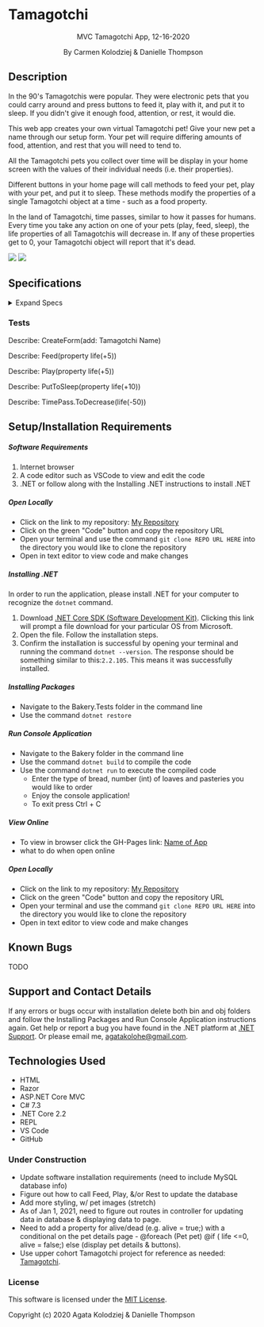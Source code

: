 # Tamagotchi

<div align="center">

</div>
<p align="center">MVC Tamagotchi App, 12-16-2020</p>
<p align="center"> By Carmen Kolodziej & Danielle Thompson</p>

## Description

In the 90's Tamagotchis were popular. They were electronic pets that you could carry around and press buttons to feed it, play with it, and put it to sleep. If you didn't give it enough food, attention, or rest, it would die.

This web app creates your own virtual Tamagotchi pet! Give your new pet a name through our setup form. Your pet will require differing amounts of food, attention, and rest that you will need to tend to.

All the Tamagotchi pets you collect over time will be display in your home screen with the values of their individual needs (i.e. their properties).

Different buttons in your home page will call methods to feed your pet, play with your pet, and put it to sleep. These methods modify the properties of a single Tamagotchi object at a time - such as a food property.

In the land of Tamagotchi, time passes, similar to how it passes for humans. Every time you take any action on one of your pets (play, feed, sleep), the life properties of all Tamagotchis will decrease in. If any of these properties get to 0, your Tamagotchi object will report that it's dead.

<img src="~/img/MySQL Tamagotchi DB.png">
<img src="~/img/Pets Table Screenshot.png">

## Specifications

<details>
  <summary>Expand Specs</summary>

### Describe: Pet()

| Test                                                                       | Expect                                       |
| -------------------------------------------------------------------------- | -------------------------------------------- |
| Create a Pet Object with properties: Name, Id, Food, Happiness, Rest, Life | Pet(string Name, int Id, int Food, int Life) |

</details>

### Tests

Describe: CreateForm(add: Tamagotchi Name)

Describe: Feed(property life(+5)) 

Describe: Play(property life(+5))

Describe: PutToSleep(property life(+10))

Describe: TimePass.ToDecrease(life(-50))

## Setup/Installation Requirements

##### Software Requirements

1. Internet browser
2. A code editor such as VSCode to view and edit the code
3. .NET or follow along with the Installing .NET instructions to install .NET

##### Open Locally

- Click on the link to my repository: [My Repository](https://github.com/agatakolohe/PierresBakery.Solution.git)
- Click on the green "Code" button and copy the repository URL
- Open your terminal and use the command `git clone REPO URL HERE` into the directory you would like to clone the repository
- Open in text editor to view code and make changes

##### Installing .NET

In order to run the application, please install .NET for your computer to recognize the `dotnet` command.

1. Download [.NET Core SDK (Software Development Kit)](https://dotnet.microsoft.com/download/thank-you/dotnet-sdk-2.2.106-macos-x64-installer). Clicking this link will prompt a file download for your particular OS from Microsoft.
2. Open the file. Follow the installation steps.
3. Confirm the installation is successful by opening your terminal and running the command `dotnet --version`. The response should be something similar to this:`2.2.105`. This means it was successfully installed.

##### Installing Packages

- Navigate to the Bakery.Tests folder in the command line
- Use the command `dotnet restore`

##### Run Console Application

- Navigate to the Bakery folder in the command line
- Use the command `dotnet build` to compile the code
- Use the command `dotnet run` to execute the compiled code
  - Enter the type of bread, number (int) of loaves and pasteries you would like to order
  - Enjoy the console application!
  - To exit press Ctrl + C

##### View Online

- To view in browser click the GH-Pages link: [Name of App](URL)
- what to do when open online

##### Open Locally

- Click on the link to my repository: [My Repository](URL)
- Click on the green "Code" button and copy the repository URL
- Open your terminal and use the command `git clone REPO URL HERE` into the directory you would like to clone the repository
- Open in text editor to view code and make changes

## Known Bugs

TODO

## Support and Contact Details

If any errors or bugs occur with installation delete both bin and obj folders and follow the Installing Packages and Run Console Application instructions again. Get help or report a bug you have found in the .NET platform at [.NET Support](https://dotnet.microsoft.com/platform/support). Or please email me, <agatakolohe@gmail.com>.

## Technologies Used

- HTML
- Razor
- ASP.NET Core MVC
- C# 7.3
- .NET Core 2.2
- REPL
- VS Code
- GitHub

### Under Construction 
- Update software installation requirements (need to include MySQL database info)
- Figure out how to call Feed, Play, &/or Rest to update the database
- Add more styling, w/ pet images (stretch)
- As of Jan 1, 2021, need to figure out routes in controller for updating data in database & displaying data to page.
- Need to add a property for alive/dead (e.g. alive = true;) with a conditional on the pet details page - @foreach (Pet pet) @if ( life <=0, alive = false;) else (display pet details & buttons).
- Use upper cohort Tamagotchi project for reference as needed: [Tamagotchi](https://github.com/dani-t-codes/Tamagotchi).

### License

This software is licensed under the [MIT License](https://choosealicense.com/licenses/mit/).

Copyright (c) 2020 Agata Kolodziej & Danielle Thompson